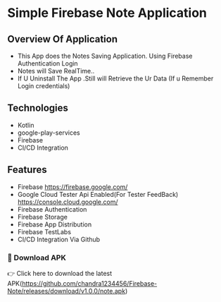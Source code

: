# Simple Firebase Note Application

## Overview Of Application
   - This App does the Notes Saving Application. Using Firebase Authentication Login
   - Notes will Save RealTime..
   - If U Uninstall The App .Still will Retrieve the Ur Data (If u Remember Login credentials)

 
## Technologies
 - Kotlin
 - google-play-services
 - Firebase
 - CI/CD Integration

## Features
 - Firebase https://firebase.google.com/
 - Google Cloud Tester Api Enabled(For Tester FeedBack) https://console.cloud.google.com/
 - Firebase Authentication
 - Firebase Storage
 - Firebase App Distribution
 - Firebase TestLabs
 - CI/CD Integration Via Github

### 📱 Download APK
👉 Click here to download the latest APK(https://github.com/chandra1234456/Firebase-Note/releases/download/v1.0.0/note.apk)
